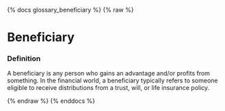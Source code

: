 {% docs glossary_beneficiary %}
{% raw %}

<a name="beneficiary"></a>
# Beneficiary

### Definition
A beneficiary is any person who gains an advantage and/or profits from something. In the financial 
world, a beneficiary typically refers to someone eligible to receive distributions from a trust, 
will, or life insurance policy.


{% endraw %}
{% enddocs %}